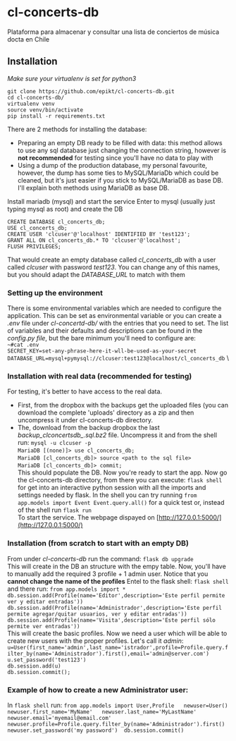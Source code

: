 # cl-concerts-db
Plataforma para almacenar y consultar una lista de conciertos de música docta en Chile

## Installation 
*Make sure your virtualenv is set for python3*

`git clone https://github.com/epikt/cl-concerts-db.git`  
`cd cl-concerts-db/`  
`virtualenv venv`  
`source venv/bin/activate`  
`pip install -r requirements.txt`  


There are 2 methods for installing the database:
- Preparing an empty DB ready to be filled with data: this method allows to use any sql database just changing the connection string, however is **not recommended** for testing since you'll have no data to play with
- Using a dump of the production database, my personal favourite, however, the dump has some ties to MySQL/MariaDb which could be cleaned, but it's just easier if you stick to MySQL/MariaDB as base DB. I'll explain both methods using MariaDB as base DB.


Install mariadb (mysql) and start the service
Enter to mysql (usually just typing mysql as root) and create the DB

`CREATE DATABASE cl_concerts_db;`  
`USE cl_concerts_db;`  
`CREATE USER 'clcuser'@'localhost' IDENTIFIED BY 'test123';`  
`GRANT ALL ON cl_concerts_db.* TO 'clcuser'@'localhost';`  
`FLUSH PRIVILEGES;`  

That would create an empty database called *cl_concerts_db* with a user called *clcuser* with password *test123*. You can change any of this names, but you should adapt the *DATABASE_URL* to match with them 

### Setting up the environment
There is some environmental variables which are needed to configure the application. This can be set as environmental variable or you can create a *.env* file under *cl-concertd-db/* with the entries that you need to set. The list of variables and their defaults and descriptions can be found in the *config.py file*, but the bare minimum you'll need to configure are:\
`~#cat .env `\
`SECRET_KEY=set-any-phrase-here-it-wll-be-used-as-your-secret`  \
`DATABASE_URL=mysql+pymysql://clcuser:test123@localhost/cl_concerts_db` \


### Installation with real data (recommended for testing)
For testing, it's better to have access to the real data. 
- First, from the dropbox with the backups get the uploaded files (you can download the complete 'uploads' directory as a zip and then uncompress it under cl-concerts-db directory.
- The, download from the backup dropbox the last *backup_clconcertsdb_<date>.sql.bz2* file. Uncompress it and from the shell run:
`mysql -u clcuser -p`  
`MariaDB [(none)]> use cl_concerts_db;`  
`MariaDB [cl_concerts_db]> source <path to the sql file>`  
`MariaDB [cl_concerts_db]> commit;`  
This should populate the DB. Now you're ready to start the app. Now go the cl-concerts-db directory, from there you can execute:
`flask shell`
for get into an interactive python session with all the imports and settings needed by flask. In the shell you can try running
`from app.models import Event
Event.query.all()`
for a quick test  or, instead of the shell run
`flask run`  
To start the service. The webpage dispayed on [http://127.0.0.1:5000/](http://127.0.0.1:5000/)

### Installation (from scratch to start with an empty DB) 
From under *cl-concerts-db* run the command:
`flask db upgrade`  
This will create in the DB an structure with the empy table. Now, you'll have to manually add the required 3 profile + 1 admin user. Notice that you **cannot change the name of the profiles**
Entel to the flask shell:
`flask shell`  
and there run:
`from app.models import *`  
`db.session.add(Profile(name='Editor',description='Este perfil permite ver y editar entradas'))`                                                                                                   
`db.session.add(Profile(name='Administrador',description='Este perfil permite agregar/quitar usuarios, ver y editar entradas'))`                                                          
`db.session.add(Profile(name='Visita',description='Este perfil sólo permite ver entradas'))`  
This will create the basic profiles. Now we need a user which will be able to create new users with the proper profiles. Let's call it *admin*:
`u=User(first_name='admin',last_name='istrador',profile=Profile.query.filter_by(name='Administrador').first(),email='admin@server.com') `  
`u.set_password('test123') `  
`db.session.add(u)`  
`db.session.commit();`  

### Example of how to create a new Administrator user:
In `flask shell` run:
`from app.models import User,Profile  
newuser=User()  
newuser.first_name='MyName'  
newuser.last_name='MyLastName'  
newuser.email='myemail@email.com'  
newuser.profile=Profile.query.filter_by(name='Administrador').first()  
newuser.set_password('my password') 
db.session.commit()  `